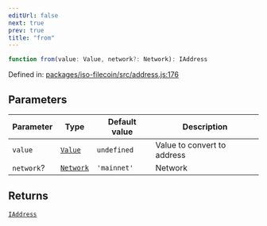```yaml
---
editUrl: false
next: true
prev: true
title: "from"
---
```


```ts
function from(value: Value, network?: Network): IAddress
```

Defined in: [packages/iso-filecoin/src/address.js:176](https://github.com/hugomrdias/filecoin/blob/main/packages/iso-filecoin/src/address.js#L176)

## Parameters

| Parameter | Type | Default value | Description |
| ------ | ------ | ------ | ------ |
| `value` | [`Value`](/api/address/type-aliases/value/) | `undefined` | Value to convert to address |
| `network`? | [`Network`](/api/adapters/filsnap/type-aliases/network/) | `'mainnet'` | Network |

## Returns

[`IAddress`](/api/address/interfaces/iaddress/)
